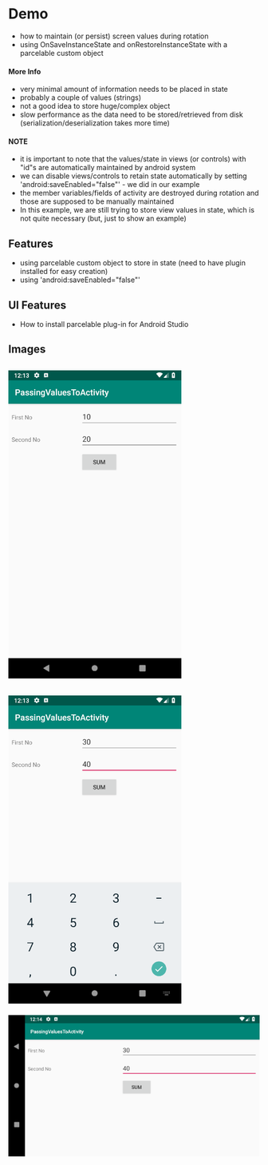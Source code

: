 # Demo
- how to maintain (or persist) screen values during rotation
- using OnSaveInstanceState and onRestoreInstanceState with a parcelable custom object

#### More Info
- very minimal amount of information needs to be placed in state
- probably a couple of values (strings)
- not a good idea to store huge/complex object
- slow performance as the data need to be stored/retrieved from disk (serialization/deserialization takes more time)

#### NOTE
- it is important to note that the values/state in views (or controls) with "id"s are automatically maintained by android system 
- we can disable views/controls to retain state automatically by setting 'android:saveEnabled="false"' - we did in our example
- the member variables/fields of activity are destroyed during rotation and those are supposed to be manually maintained
- In this example, we are still trying to store view values in state, which is not quite necessary (but, just to show an example)

## Features
- using parcelable custom object to store in state (need to have plugin installed for easy creation)
- using 'android:saveEnabled="false"'
## UI Features
- How to install parcelable plug-in for Android Studio

## Images

![01.png](images/01.png?raw=true "01.png")
---
![02.png](images/02.png?raw=true "02.png")
---
![03.png](images/03.png?raw=true "03.png")
